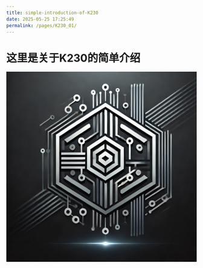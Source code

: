 ```yaml
---
title: simple-introduction-of-K230
date: 2025-05-25 17:25:49
permalink: /pages/K230_01/
---
```


# 这里是关于K230的简单介绍

![K230](/img/head.jpg)
